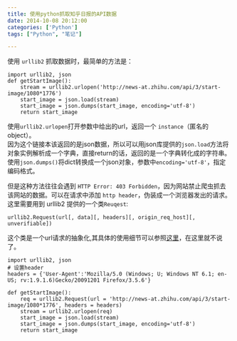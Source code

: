 ```yaml
---
title: 使用python抓取知乎日报的API数据
date: 2014-10-08 20:12:00
categories: ['Python']
tags: ["Python", "笔记"]

---
```


使用 `urllib2` 抓取数据时，最简单的方法是：
    
    
    import urllib2, json
    def getStartImage():
        stream = urllib2.urlopen('http://news-at.zhihu.com/api/3/start-image/1080*1776')
        start_image = json.load(stream)
        start_image = json.dumps(start_image, encoding='utf-8')
        return start_image
    

使用`urllib2.urlopen`打开参数中给出的url，返回一个 `instance`（匿名的object）。  
因为这个链接本该返回的是json数据，所以可以用json库提供的`json.load`方法将对象实例解析成一个字典，直接return的话，返回的是一个字典转化成的字符串。使用`json.dumps()`将dict转换成一个json对象，参数中`encoding='utf-8'`，指定编码格式。

<!--![](http://ncuey-crispelite.stor.sinaapp.com/1413276441112.png) -->

但是这种方法往往会遇到 `HTTP Error: 403 Forbidden`，因为网站禁止爬虫抓去该网站的数据。可以在请求中添加 `http header`，伪装成一个浏览器发出的请求。这里需要用到 urllib2 提供的一个类`Reuqest`:
    
    
    urllib2.Request(url[, data][, headers][, origin_req_host][, unverifiable])
    

这个类是一个url请求的抽象化,其具体的使用细节可以参照[这里](https://docs.python.org/2/library/urllib2.html)，在这里就不说了。
    
    
    import urllib2, json
    # 设置header
    headers = {'User-Agent':'Mozilla/5.0 (Windows; U; Windows NT 6.1; en-US; rv:1.9.1.6)Gecko/20091201 Firefox/3.5.6'}
    
    def getStartImage():
        req = urllib2.Request(url = 'http://news-at.zhihu.com/api/3/start-image/1080*1776', headers = headers)
        stream = urllib2.urlopen(req)
        start_image = json.load(stream)
        start_image = json.dumps(start_image, encoding='utf-8')
        return start_image

